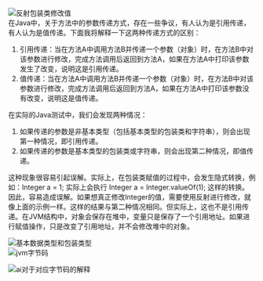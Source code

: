 ![反射包装类修改值](https://cdn.nlark.com/yuque/0/2023/png/2923644/1689233513338-03c24db0-aaf1-4b24-9271-7620d424edb5.png#averageHue=%232d2c2c&clientId=u4c14209d-e3b8-4&from=paste&height=402&id=u50401d80&originHeight=603&originWidth=946&originalType=binary&ratio=1.5&rotation=0&showTitle=true&size=65393&status=done&style=none&taskId=ucac8d59e-677d-42ae-b987-37285afa734&title=%E5%8F%8D%E5%B0%84%E5%8C%85%E8%A3%85%E7%B1%BB%E4%BF%AE%E6%94%B9%E5%80%BC&width=630.6666666666666 "反射包装类修改值")<br />在Java中，关于方法中的参数传递方式，存在一些争议，有人认为是引用传递，有人认为是值传递。下面我将解释一下这两种传递方式的区别：

1. 引用传递：当在方法A中调用方法B并传递一个参数（对象）时，在方法B中对该参数进行修改，完成方法调用后返回到方法A，如果在方法A中打印该参数发生了改变，说明这是引用传递。
2. 值传递：当在方法A中调用方法B并传递一个参数（对象）时，在方法B中对该参数进行修改，完成方法调用后返回到方法A，如果在方法A中打印该参数没有改变，说明这是值传递。

在实际的Java测试中，我们会发现两种情况：

1. 如果传递的参数是非基本类型（包括基本类型的包装类和字符串），则会出现第一种情况，即引用传递。
2. 如果传递的参数是基本类型的包装类或字符串，则会出现第二种情况，即值传递。

这种现象很容易引起误解。实际上，在包装类赋值的过程中，会发生隐式转换，例如：Integer a = 1; 实际上会执行 Integer a = Integer.valueOf(1); 这样的转换。因此，容易造成误解。如果想真正修改Integer的值，需要使用反射进行修改，就像上面的示例一样。这样的结果与第二种情况相同。但实际上，这也不是引用传递。在JVM结构中，对象会保存在堆中，变量只是保存了一个引用地址。如果进行赋值操作，只是改变了引用地址，并不会修改堆中的对象。

![基本数据类型和包装类型](https://cdn.nlark.com/yuque/0/2023/png/2923644/1689304632216-8e791174-d4fa-47c6-9b36-fa14830a0aa8.png#averageHue=%235b7858&clientId=u75e300fd-7b0f-4&from=paste&height=299&id=ub01b9328&originHeight=448&originWidth=896&originalType=binary&ratio=1.5&rotation=0&showTitle=true&size=56249&status=done&style=none&taskId=ubbc9e18e-7d10-4f61-872a-cc42a5b4b62&title=%E5%9F%BA%E6%9C%AC%E6%95%B0%E6%8D%AE%E7%B1%BB%E5%9E%8B%E5%92%8C%E5%8C%85%E8%A3%85%E7%B1%BB%E5%9E%8B&width=597.3333333333334 "基本数据类型和包装类型")<br />![jvm字节码](https://cdn.nlark.com/yuque/0/2023/png/2923644/1689305485249-672f5272-1c72-424a-88e7-affdecbe8dc3.png#averageHue=%23896f48&clientId=u4d60124a-763c-4&from=paste&height=379&id=u30d165de&originHeight=569&originWidth=1811&originalType=binary&ratio=1.5&rotation=0&showTitle=true&size=132148&status=done&style=none&taskId=u2a6efe66-c936-4643-a85e-043720008db&title=jvm%E5%AD%97%E8%8A%82%E7%A0%81&width=1207.3333333333333 "jvm字节码")


![ai对于对应字节码的解释](https://cdn.nlark.com/yuque/0/2023/png/2923644/1689305443903-13ac39e6-3fb8-4a6c-84bb-deab2759c0d1.png#averageHue=%23d3d3e1&clientId=u4d60124a-763c-4&from=paste&height=1004&id=ufb1667b8&originHeight=1506&originWidth=1291&originalType=binary&ratio=1.5&rotation=0&showTitle=true&size=307512&status=done&style=none&taskId=u638b7237-3511-4964-ab9a-35d8143a62a&title=ai%E5%AF%B9%E4%BA%8E%E5%AF%B9%E5%BA%94%E5%AD%97%E8%8A%82%E7%A0%81%E7%9A%84%E8%A7%A3%E9%87%8A&width=860.6666666666666 "ai对于对应字节码的解释")
